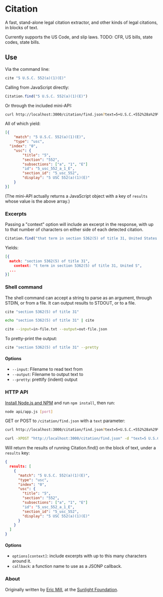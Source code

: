 # Citation

A fast, stand-alone legal citation extractor, and other kinds of legal citations, in blocks of text.

Currently supports the US Code, and slip laws. TODO: CFR, US bills, state codes, state bills.


## Use

Via the command line:

```bash
cite "5 U.S.C. 552(a)(1)(E)"
```

Calling from JavaScript directly:

```javascript
Citation.find("5 U.S.C. 552(a)(1)(E)")
```

Or through the included mini-API:

```bash
curl http://localhost:3000/citation/find.json?text=5+U.S.C.+552%28a%29%281%29%28E%29
```

All of which yield:

```json
[{
	"match": "5 U.S.C. 552(a)(1)(E)",
	"type": "usc",
  "index": "0",
	"usc": {
		"title": "5",
		"section": "552",
		"subsections": ["a", "1", "E"]
		"id": "5_usc_552_a_1_E",
		"section_id": "5_usc_552",
		"display": "5 USC 552(a)(1)(E)"
	}
}]
```

(The mini-API actually returns a JavaScript object with a key of `results` whose value is the above array.)

### Excerpts

Passing a "context" option will include an excerpt in the response, with up to that number of characters on either side of each detected citation.

```javascript
Citation.find("that term in section 5362(5) of title 31, United States Code.", {context: 10})
```

Yields:

```json
[{
  match: "section 5362(5) of title 31",
	context: "t term in section 5362(5) of title 31, United S",
  ...
}]
```


### Shell command

The shell command can accept a string to parse as an argument, through STDIN, or from a file. It can output results to STDOUT, or to a file.

```bash
cite "section 5362(5) of title 31"

echo "section 5362(5) of title 31" | cite

cite --input=in-file.txt --output=out-file.json
```

To pretty-print the output:

```bash
cite "section 5362(5) of title 31" --pretty
```

#### Options

* `--input`: Filename to read text from
* `--output`: Filename to output text to
* `--pretty`: prettify (indent) output

### HTTP API

[Install Node.js and NPM](http://nodejs.org/#download) and run `npm install`, then run:

```bash
node api/app.js [port]
```

GET or POST to `/citation/find.json` with a `text` parameter:

```bash    
curl http://localhost:3000/citation/find.json?text=5+U.S.C.+552%28a%29%281%29%28E%29

curl -XPOST "http://localhost:3000/citation/find.json" -d "text=5 U.S.C. 552(a)(1)(E)"
```

Will return the results of running Citation.find() on the block of text, under a `results` key:

```json
{
  results: [
    {
      "match": "5 U.S.C. 552(a)(1)(E)",
      "type": "usc",
      "index": "0",
      "usc": {
        "title": "5",
        "section": "552",
        "subsections": ["a", "1", "E"]
        "id": "5_usc_552_a_1_E",
        "section_id": "5_usc_552",
        "display": "5 USC 552(a)(1)(E)"
      }
    }
  ]
}
```

#### Options

* `options[context]`: include excerpts with up to this many characters around it.
* `callback`: a function name to use as a JSONP callback.


### About

Originally written by [Eric Mill](http://twitter.com/konklone), at the [Sunlight Foundation](http://sunlightfoundation.com).